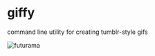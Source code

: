 giffy
=====

command line utility for creating tumblr-style gifs

![futurama](https://raw.github.com/jpwright/giffy/master/farnsworth.gif)
